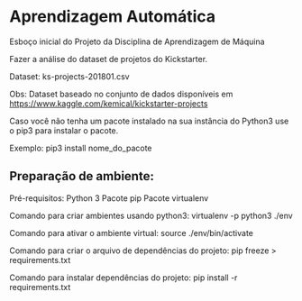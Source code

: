 # Aprendizagem Automática

Esboço inicial do Projeto da Disciplina de Aprendizagem de Máquina

Fazer a análise do dataset de projetos do Kickstarter.

Dataset: ks-projects-201801.csv

Obs: Dataset baseado no conjunto de dados disponíveis em https://www.kaggle.com/kemical/kickstarter-projects

Caso você não tenha um pacote instalado na sua instância do Python3 use o pip3 para instalar o pacote.

Exemplo: pip3 install nome_do_pacote

## Preparação de ambiente:

Pré-requisitos:
Python 3
Pacote pip
Pacote virtualenv

Comando para criar ambientes usando python3:
virtualenv -p python3 ./env

Comando para ativar o ambiente virtual:
source ./env/bin/activate

Comando para criar o arquivo de dependências do projeto:
pip freeze > requirements.txt

Comando para instalar dependências do projeto:
pip install -r requirements.txt
